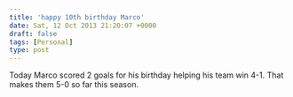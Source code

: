 ```yaml
---
title: 'happy 10th birthday Marco'
date: Sat, 12 Oct 2013 21:20:07 +0000
draft: false
tags: [Personal]
type: post
---
```


Today Marco scored 2 goals for his birthday helping his team win 4-1. That makes them 5-0 so far this season.